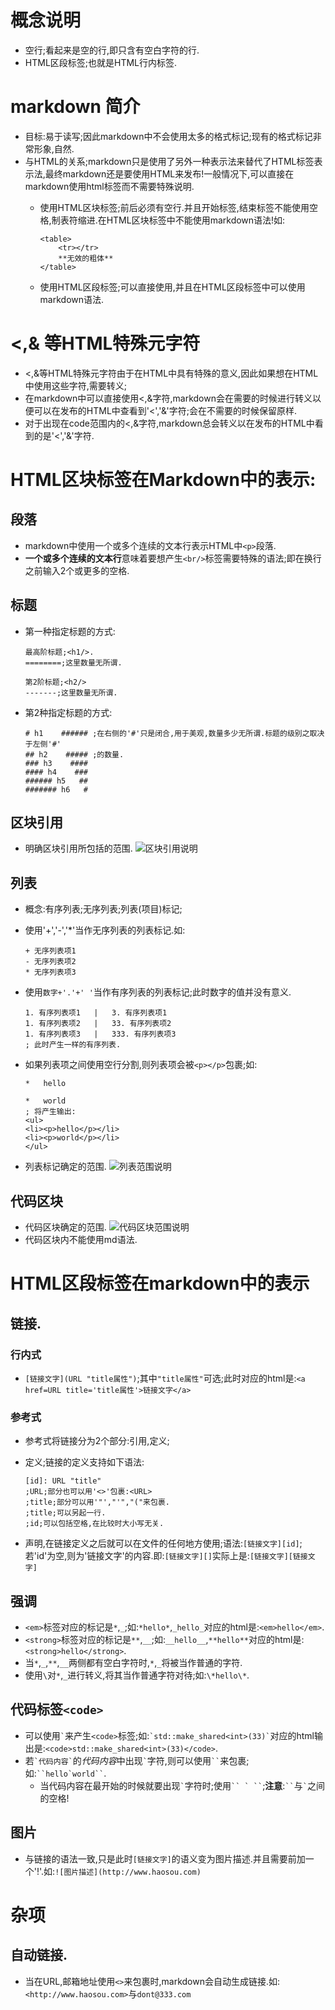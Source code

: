 
# 概念说明
*   空行;看起来是空的行,即只含有空白字符的行.
*   HTML区段标签;也就是HTML行内标签.

# markdown 简介
*   目标:易于读写;因此markdown中不会使用太多的格式标记;现有的格式标记非常形象,自然.
*   与HTML的关系;markdown只是使用了另外一种表示法来替代了HTML标签表示法,最终markdown还是要使用HTML来发布!一般情况下,可以直接在markdown使用html标签而不需要特殊说明.
    -   使用HTML区块标签;前后必须有空行.并且开始标签,结束标签不能使用空格,制表符缩进.在HTML区块标签中不能使用markdown语法!如:
            
            <table>
                <tr></tr>
                **无效的粗体**
            </table>
    
    -   使用HTML区段标签;可以直接使用,并且在HTML区段标签中可以使用markdown语法.

# <,& 等HTML特殊元字符    
*   <,&等HTML特殊元字符由于在HTML中具有特殊的意义,因此如果想在HTML中使用这些字符,需要转义;
*   在markdown中可以直接使用<,&字符,markdown会在需要的时候进行转义以便可以在发布的HTML中查看到'<','&'字符;会在不需要的时候保留原样.  
*   对于出现在code范围内的<,&字符,markdown总会转义以在发布的HTML中看到的是'<','&'字符.

# HTML区块标签在Markdown中的表示:
## 段落
*   markdown中使用一个或多个连续的文本行表示HTML中`<p>`段落.
*   **一个或多个连续的文本行**意味着要想产生`<br/>`标签需要特殊的语法;即在换行之前输入2个或更多的空格.

## 标题
*   第一种指定标题的方式:
        
        最高阶标题;<h1/>.
        ========;这里数量无所谓.
        
        第2阶标题;<h2/>
        -------;这里数量无所谓.
        
*   第2种指定标题的方式:
        
        # h1    ###### ;在右侧的'#'只是闭合,用于美观,数量多少无所谓.标题的级别之取决于左侧'#'
        ## h2    ##### ;的数量.
        ### h3    ####
        #### h4    ### 
        ###### h5   ##
        ####### h6   #

## 区块引用
*   明确区块引用所包括的范围.
    ![区块引用说明](http://123.56.233.178/document/img/1.png)
    
## 列表
*   概念:有序列表;无序列表;列表(项目)标记;
*   使用'+','-','*'当作无序列表的列表标记.如:
    
        + 无序列表项1
        - 无序列表项2
        * 无序列表项3
*   使用`数字+'.'+' '`当作有序列表的列表标记;此时数字的值并没有意义.
        
        1. 有序列表项1   |   3. 有序列表项1
        1. 有序列表项2   |   33. 有序列表项2
        1. 有序列表项3   |   333. 有序列表项3
        ; 此时产生一样的有序列表.
*   如果列表项之间使用空行分割,则列表项会被`<p></p>`包裹;如:
    
        *   hello
        
        *   world
        ; 将产生输出:
        <ul>
        <li><p>hello</p></li>
        <li><p>world</p></li>
        </ul>
*   列表标记确定的范围.
    ![列表范围说明](http://123.56.233.178/document/img/2.png)

## 代码区块
*   代码区块确定的范围.
    ![代码区块范围说明](http://123.56.233.178/document/img/3.png)
*   代码区块内不能使用md语法.

# HTML区段标签在markdown中的表示
## 链接.
### 行内式
*   `[链接文字](URL "title属性")`;其中`"title属性"`可选;此时对应的html是:`<a href=URL title='title属性'>链接文字</a>`

### 参考式
*   参考式将链接分为2个部分:引用,定义;
*   定义;链接的定义支持如下语法:
    
        [id]: URL "title" 
        ;URL;部分也可以用'<>'包裹:<URL>
        ;title;部分可以用'"',"'","("来包裹.
        ;title;可以另起一行.
        ;id;可以包括空格,在比较时大小写无关.
*   声明,在链接定义之后就可以在文件的任何地方使用;语法:`[链接文字][id]`;若'id'为空,则为'链接文字'的内容.即:`[链接文字][]`实际上是:`[链接文字][链接文字]`

## 强调
*   `<em>`标签对应的标记是`*`,`_`;如:`*hello*`,`_hello_`对应的html是:`<em>hello</em>`.
*   `<strong>`标签对应的标记是`**`,`__`;如:`__hello__`,`**hello**`对应的html是:`<strong>hello</strong>`.
*   当`*`,`_`,`**`,`__`两侧都有空白字符时,`*`,`_`将被当作普通的字符.
*   使用`\`对`*`,`_`进行转义,将其当作普通字符对待;如:`\*hello\*`.

## 代码标签`<code>`
*   可以使用`` ` ``来产生`<code>`标签;如:`` `std::make_shared<int>(33)` ``对应的html输出是:`<code>std::make_shared<int>(33)</code>`.
*   若`` `代码内容` ``的*代码内容*中出现`` ` ``字符,则可以使用``` `` ```来包裹;如:``` ``hello`world`` ```.
    -   当代码内容在最开始的时候就要出现`` ` ``字符时;使用``` `` ` `` ```;**注意**:``` `` ```与`` ` ``之间的空格!

## 图片
*   与链接的语法一致,只是此时`[链接文字]`的语义变为图片描述.并且需要前加一个'!'.如:`![图片描述](http://www.haosou.com)`

# 杂项
## 自动链接.
*   当在URL,邮箱地址使用`<>`来包裹时,markdown会自动生成链接.如:`<http://www.haosou.com>`与`dont@333.com`




















        
